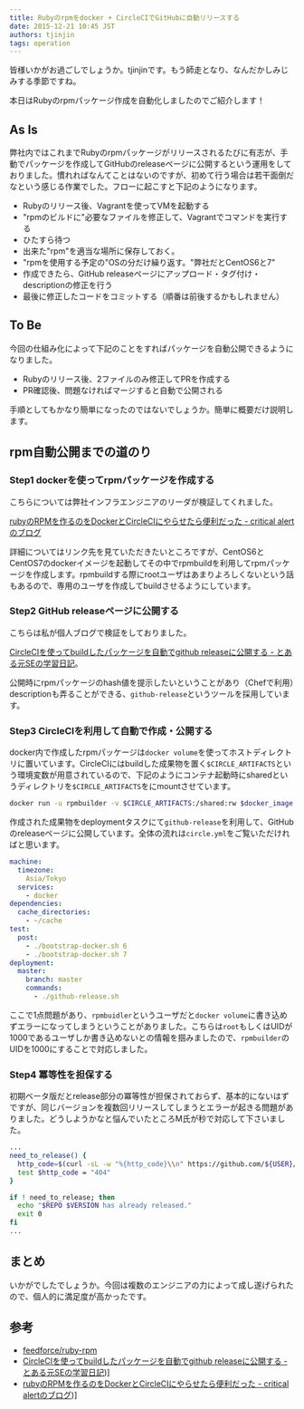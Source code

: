 ```yaml
---
title: Rubyのrpmをdocker + CircleCIでGitHubに自動リリースする
date: 2015-12-21 10:45 JST
authors: tjinjin
tags: operation
---
```


皆様いかがお過ごしでしょうか。tjinjinです。もう師走となり、なんだかしみじみする季節ですね。

本日はRubyのrpmパッケージ作成を自動化しましたのでご紹介します！

<!--more-->

## As Is
弊社内ではこれまでRubyのrpmパッケージがリリースされるたびに有志が、手動でパッケージを作成してGitHubのreleaseページに公開するという運用をしておりました。慣れればなんてことはないのですが、初めて行う場合は若干面倒だなという感じる作業でした。フローに起こすと下記のようになります。

* Rubyのリリース後、Vagrantを使ってVMを起動する
* "rpmのビルドに"必要なファイルを修正して、Vagrantでコマンドを実行する
* ひたすら待つ
* 出来た"rpm"を適当な場所に保存しておく。
* "rpmを使用する予定の"OSの分だけ繰り返す。"弊社だとCentOS6と7"
* 作成できたら、GitHub releaseページにアップロード・タグ付け・descriptionの修正を行う
* 最後に修正したコードをコミットする（順番は前後するかもしれません）

## To Be
今回の仕組み化によって下記のことをすればパッケージを自動公開できるようになりました。

* Rubyのリリース後、2ファイルのみ修正してPRを作成する
* PR確認後、問題なければマージすると自動で公開される

手順としてもかなり簡単になったのではないでしょうか。簡単に概要だけ説明します。

## rpm自動公開までの道のり
### Step1 dockerを使ってrpmパッケージを作成する
こちらについては弊社インフラエンジニアのリーダが検証してくれました。

[rubyのRPMを作るのをDockerとCircleCIにやらせたら便利だった - critical alertのブログ](http://critical-alert.hatenablog.com/entry/2015/12/04/095601)

詳細についてはリンク先を見ていただきたいところですが、CentOS6とCentOS7のdockerイメージを起動してその中でrpmbuildを利用してrpmパッケージを作成します。rpmbuildする際にrootユーザはあまりよろしくないという話もあるので、専用のユーザを作成してbuildさせるようにしています。

### Step2 GitHub releaseページに公開する
こちらは私が個人ブログで検証をしておりました。

[CircleCIを使ってbuildしたパッケージを自動でgithub releaseに公開する - とある元SEの学習日記](http://cross-black777.hatenablog.com/entry/2015/11/12/223645)。

公開時にrpmパッケージのhash値を提示したいということがあり（Chefで利用）descriptionも弄ることができる、`github-release`というツールを採用しています。

### Step3 CircleCIを利用して自動で作成・公開する
docker内で作成したrpmパッケージは`docker volume`を使ってホストディレクトリに置いています。CircleCIにはbuildした成果物を置く`$CIRCLE_ARTIFACTS`という環境変数が用意されているので、下記のようにコンテナ起動時にsharedというディレクトリを`$CIRCLE_ARTIFACTS`をにmountさせています。

```sh
docker run -u rpmbuilder -v $CIRCLE_ARTIFACTS:/shared:rw $docker_image /bin/sh ./rubybuild.sh
```


作成された成果物をdeploymentタスクにて`github-release`を利用して、GitHubのreleaseページに公開しています。全体の流れは`circle.yml`をご覧いただければと思います。

```yml
machine:
  timezone:
    Asia/Tokyo
  services:
    - docker
dependencies:
  cache_directories:
    - ~/cache
test:
  post:
    - ./bootstrap-docker.sh 6
    - ./bootstrap-docker.sh 7
deployment:
  master:
    branch: master
    commands:
      - ./github-release.sh
```

ここで1点問題があり、`rpmbuidler`というユーザだと`docker volume`に書き込めずエラーになってしまうということがありました。こちらは`root`もしくはUIDが1000であるユーザしか書き込めないとの情報を掴みましたので、`rpmbuilder`のUIDを1000にすることで対応しました。


### Step4 冪等性を担保する
初期ベータ版だとrelease部分の冪等性が担保されておらず、基本的にないはずですが、同じバージョンを複数回リリースしてしまうとエラーが起きる問題がありました。どうしようかなと悩んでいたところM氏が秒で対応して下さいました。

```sh
...
need_to_release() {
  http_code=$(curl -sL -w "%{http_code}\\n" https://github.com/${USER}/${REPO}/releases/tag/${VERSION} -o /dev/null)
  test $http_code = "404"
}

if ! need_to_release; then
  echo "$REPO $VERSION has already released."
  exit 0
fi
...
```

## まとめ
いかがでしたでしょうか。今回は複数のエンジニアの力によって成し遂げられたので、個人的に満足度が高かったです。

## 参考
* [feedforce/ruby-rpm](https://github.com/feedforce/ruby-rpm)
* [CircleCIを使ってbuildしたパッケージを自動でgithub releaseに公開する - とある元SEの学習日記](http://cross-black777.hatenablog.com/entry/2015/11/12/223645))]
* [rubyのRPMを作るのをDockerとCircleCIにやらせたら便利だった - critical alertのブログ](http://critical-alert.hatenablog.com/entry/2015/12/04/095601))]
